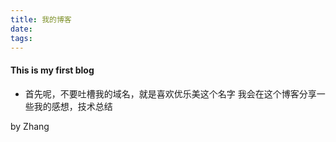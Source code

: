 ```yaml
---
title: 我的博客
date:
tags:
---
```

####  This is my first blog
* 首先呢，不要吐槽我的域名，就是喜欢优乐美这个名字
我会在这个博客分享一些我的感想，技术总结

by Zhang

